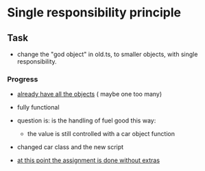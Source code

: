 # Single responsibility principle

## Task

- change the "god object" in old.ts, to smaller objects, with single responsibility.

### Progress

- [already have all the objects](https://github.com/izidormaklary/ts-SOLID/commit/234426e196ae01eb5c25f1bccdb0c09b5bffcd05)  ( maybe one too many)
- fully functional
- question is: is the handling of fuel good this way:
    * the value is still controlled with a car object function
  
- changed car class and the new script
- [at this point the assignment is done without extras](https://github.com/izidormaklary/ts-SOLID/commit/b2f4661bd3c08e8f69bdece6c6324973bd637e39)
